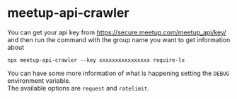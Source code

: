 # meetup-api-crawler

You can get your api key from https://secure.meetup.com/meetup_api/key/ and then run the command with the group name you want to get information about

`npx meetup-api-crawler --key xxxxxxxxxxxxxxxx require-lx`

You can have some more information of what is happening setting the `DEBUG` environment variable.  
The available options are `request` and `ratelimit`.
